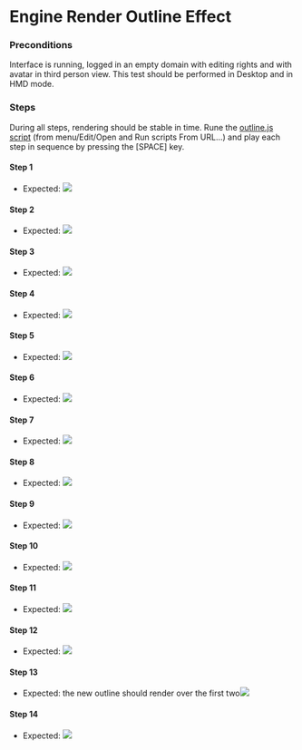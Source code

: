 # Engine Render Outline Effect

### Preconditions
Interface is running, logged in an empty domain with editing rights and with avatar in third person view. This test should be performed in Desktop and in HMD mode.

### Steps

During all steps, rendering should be stable in time. Rune the [outline.js script](./outline.js?raw=true) (from menu/Edit/Open and Run scripts From URL...) and play each step in sequence by pressing the [SPACE] key.

#### Step 1
- Expected: ![](./init.jpg)

#### Step 2
- Expected: ![](./step1.jpg)

#### Step 3
- Expected: ![](./step2.jpg)

#### Step 4
- Expected: ![](./step2mask.jpg)

#### Step 5
- Expected: ![](./step3.jpg)

#### Step 6
- Expected: ![](./step4.jpg)

#### Step 7
- Expected: ![](./step5.jpg)

#### Step 8
- Expected: ![](./step6.jpg)

#### Step 9
- Expected: ![](./step6mask.jpg)

#### Step 10
- Expected: ![](./step7.jpg)

#### Step 11
- Expected: ![](./step8.jpg)

#### Step 12
- Expected: ![](./step9.jpg)

#### Step 13
- Expected: the new outline should render over the first two![](./step10.jpg)

#### Step 14
- Expected: ![](./step11.jpg)
